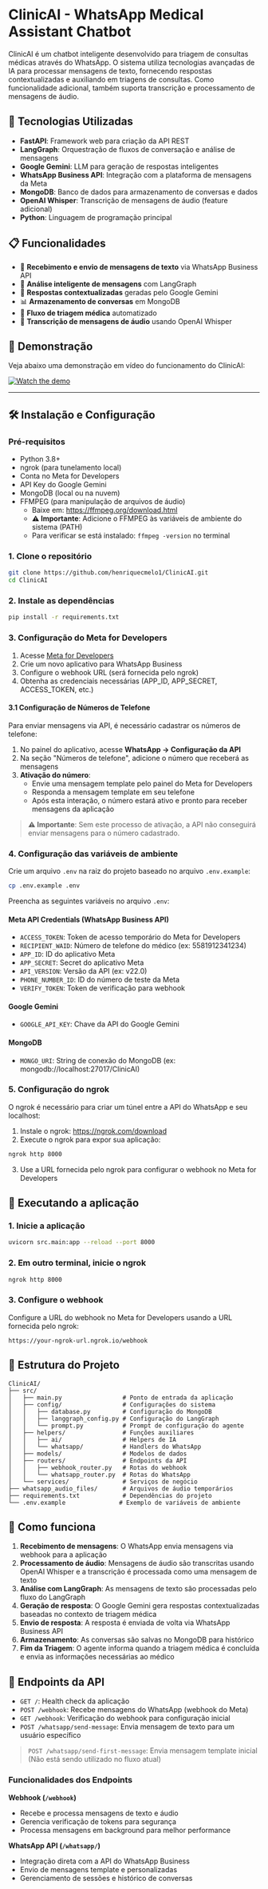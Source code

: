 # ClinicAI - WhatsApp Medical Assistant Chatbot

ClinicAI é um chatbot inteligente desenvolvido para triagem de consultas médicas através do WhatsApp. O sistema utiliza tecnologias avançadas de IA para processar mensagens de texto, fornecendo respostas contextualizadas e auxiliando em triagens de consultas. Como funcionalidade adicional, também suporta transcrição e processamento de mensagens de áudio.

## 🚀 Tecnologias Utilizadas

- **FastAPI**: Framework web para criação da API REST
- **LangGraph**: Orquestração de fluxos de conversação e análise de mensagens
- **Google Gemini**: LLM para geração de respostas inteligentes
- **WhatsApp Business API**: Integração com a plataforma de mensagens da Meta
- **MongoDB**: Banco de dados para armazenamento de conversas e dados
- **OpenAI Whisper**: Transcrição de mensagens de áudio (feature adicional)
- **Python**: Linguagem de programação principal

## 📋 Funcionalidades

- 💬 **Recebimento e envio de mensagens de texto** via WhatsApp Business API
- 🧠 **Análise inteligente de mensagens** com LangGraph
- 🤖 **Respostas contextualizadas** geradas pelo Google Gemini
- 📊 **Armazenamento de conversas** em MongoDB
- 🔄 **Fluxo de triagem médica** automatizado
- 🎤 **Transcrição de mensagens de áudio** usando OpenAI Whisper

## 🎥 Demonstração

Veja abaixo uma demonstração em vídeo do funcionamento do ClinicAI:

[![Watch the demo](https://img.youtube.com/vi/0Y1lC1FLPLI/0.jpg)](https://youtu.be/0Y1lC1FLPLI)


---

## 🛠️ Instalação e Configuração

### Pré-requisitos

- Python 3.8+
- ngrok (para tunelamento local)
- Conta no Meta for Developers
- API Key do Google Gemini
- MongoDB (local ou na nuvem)
- FFMPEG (para manipulação de arquivos de áudio)
  - Baixe em: https://ffmpeg.org/download.html
  - **⚠️ Importante**: Adicione o FFMPEG às variáveis de ambiente do sistema (PATH)
  - Para verificar se está instalado: `ffmpeg -version` no terminal

### 1. Clone o repositório

```bash
git clone https://github.com/henriquecmelo1/ClinicAI.git
cd ClinicAI
```

### 2. Instale as dependências

```bash
pip install -r requirements.txt
```

### 3. Configuração do Meta for Developers

1. Acesse [Meta for Developers](https://developers.facebook.com/)
2. Crie um novo aplicativo para WhatsApp Business
3. Configure o webhook URL (será fornecida pelo ngrok)
4. Obtenha as credenciais necessárias (APP_ID, APP_SECRET, ACCESS_TOKEN, etc.)

#### 3.1 Configuração de Números de Telefone

Para enviar mensagens via API, é necessário cadastrar os números de telefone:

1. No painel do aplicativo, acesse **WhatsApp → Configuração da API**
2. Na seção "Números de telefone", adicione o número que receberá as mensagens
3. **Ativação do número**: 
   - Envie uma mensagem template pelo painel do Meta for Developers
   - Responda a mensagem template em seu telefone
   - Após esta interação, o número estará ativo e pronto para receber mensagens da aplicação

> **⚠️ Importante**: Sem este processo de ativação, a API não conseguirá enviar mensagens para o número cadastrado.

### 4. Configuração das variáveis de ambiente

Crie um arquivo `.env` na raiz do projeto baseado no arquivo `.env.example`:

```bash
cp .env.example .env
```

Preencha as seguintes variáveis no arquivo `.env`:

#### Meta API Credentials (WhatsApp Business API)
- `ACCESS_TOKEN`: Token de acesso temporário do Meta for Developers
- `RECIPIENT_WAID`: Número de telefone do médico (ex: 5581912341234)
- `APP_ID`: ID do aplicativo Meta
- `APP_SECRET`: Secret do aplicativo Meta
- `API_VERSION`: Versão da API (ex: v22.0)
- `PHONE_NUMBER_ID`: ID do número de teste da Meta
- `VERIFY_TOKEN`: Token de verificação para webhook

#### Google Gemini
- `GOOGLE_API_KEY`: Chave da API do Google Gemini

#### MongoDB
- `MONGO_URI`: String de conexão do MongoDB (ex: mongodb://localhost:27017/ClinicAI)

### 5. Configuração do ngrok

O ngrok é necessário para criar um túnel entre a API do WhatsApp e seu localhost:

1. Instale o ngrok: https://ngrok.com/download
2. Execute o ngrok para expor sua aplicação:

```bash
ngrok http 8000
```

3. Use a URL fornecida pelo ngrok para configurar o webhook no Meta for Developers

## 🚀 Executando a aplicação

### 1. Inicie a aplicação

```bash
uvicorn src.main:app --reload --port 8000
```

### 2. Em outro terminal, inicie o ngrok

```bash
ngrok http 8000
```

### 3. Configure o webhook

Configure a URL do webhook no Meta for Developers usando a URL fornecida pelo ngrok:
```
https://your-ngrok-url.ngrok.io/webhook
```

## 📁 Estrutura do Projeto

```
ClinicAI/
├── src/
│   ├── main.py                 # Ponto de entrada da aplicação
│   ├── config/                 # Configurações do sistema
│   │   ├── database.py         # Configuração do MongoDB
│   │   ├── langgraph_config.py # Configuração do LangGraph
│   │   └── prompt.py           # Prompt de configuração do agente
│   ├── helpers/                # Funções auxiliares
│   │   ├── ai/                 # Helpers de IA
│   │   └── whatsapp/           # Handlers do WhatsApp
│   ├── models/                 # Modelos de dados
│   ├── routers/                # Endpoints da API
│   │   ├── webhook_router.py   # Rotas do webhook
│   │   └── whatsapp_router.py  # Rotas do WhatsApp
│   └── services/               # Serviços de negócio
├── whatsapp_audio_files/       # Arquivos de áudio temporários
├── requirements.txt            # Dependências do projeto
└── .env.example               # Exemplo de variáveis de ambiente
```

## 🔧 Como funciona

1. **Recebimento de mensagens**: O WhatsApp envia mensagens  via webhook para a aplicação
2. **Processamento de áudio**: Mensagens de áudio são transcritas usando OpenAI Whisper e a transcrição é processada como uma mensagem de texto
3. **Análise com LangGraph**: As mensagens de texto são processadas pelo fluxo do LangGraph
4. **Geração de resposta**: O Google Gemini gera respostas contextualizadas baseadas no contexto de triagem médica
5. **Envio de resposta**: A resposta é enviada de volta via WhatsApp Business API
6. **Armazenamento**: As conversas são salvas no MongoDB para histórico
7. **Fim da Triagem**: O agente informa quando a triagem médica é concluída e envia as informações necessárias ao médico

## 📝 Endpoints da API

- `GET /`: Health check da aplicação
- `POST /webhook`: Recebe mensagens do WhatsApp (webhook do Meta)
- `GET /webhook`: Verificação do webhook para configuração inicial
- `POST /whatsapp/send-message`: Envia mensagem de texto para um usuário específico


> `POST /whatsapp/send-first-message`: Envia mensagem template inicial (Não está sendo utilizado no fluxo atual)

### Funcionalidades dos Endpoints

**Webhook (`/webhook`)**
- Recebe e processa mensagens de texto e áudio
- Gerencia verificação de tokens para segurança
- Processa mensagens em background para melhor performance

**WhatsApp API (`/whatsapp/`)**
- Integração direta com a API do WhatsApp Business
- Envio de mensagens template e personalizadas
- Gerenciamento de sessões e histórico de conversas

